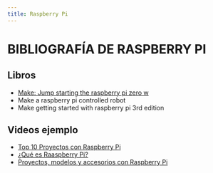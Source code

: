 ```yaml
---
title: Raspberry Pi
---
```

# BIBLIOGRAFÍA DE RASPBERRY PI

## Libros      
* [Make: Jump starting the raspberry pi zero w](https://the-eye.eu/public/Books/HumbleBundle/jumpstartingtheraspberrypizerow.pdf)
* Make a raspberry pi controlled robot
* Make getting started with raspberry pi 3rd edition

## Videos ejemplo
* [Top 10 Proyectos con Raspberry Pi](https://www.youtube.com/watch?v=t38BDEoDwnY)
* [¿Qué es Raaspberry Pi?](https://www.youtube.com/watch?v=4YafxjG6U5Y)
* [Proyectos, modelos y accesorios con Raspberry Pi](https://www.youtube.com/watch?v=TaFEc5emyhE)
